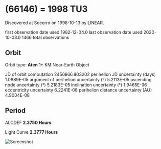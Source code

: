 # (66146) = 1998 TU3

Discovered at Socorro on 1998-10-13 by LINEAR.

first observation date used	1982-12-04.0
last observation date used	2020-10-03.0
1466 total observations

## Orbit

Orbit type: **Aten**
1+ KM Near-Earth Object

JD of orbit computation			2456966.803202
perihelion JD uncertainty (days)	1.0889E-05
argument of perihelion uncertainty (°)	5.2113E-05
ascending node uncertainty (°)		5.2183E-05
inclination uncertainty (°)		1.9465E-06
eccentricity uncertainty		6.2241E-08
perihelion distance uncertainty (AU)	4.9004E-08

## Period
ALCDEF 		**2.3750 Hours**

Light Curve	**2.3777 Hours**

![Screenshot](https://github.com/renefiedel/MASTER-THESIS/blob/bbd2297a37eeabc895341f0800760fc8a96c3c90/Project/Asteroids%20NEAs/New%20NEA's/1998%20TU3/Light%20curve.png)
